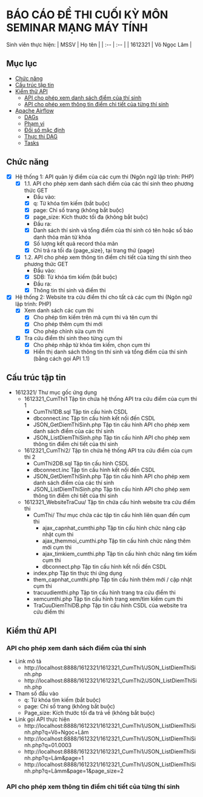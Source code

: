 # BÁO CÁO ĐỀ THI CUỐI KỲ MÔN SEMINAR MẠNG MÁY TÍNH
Sinh viên thực hiện:
| MSSV | Họ tên |
| :-- | :-- |
| 1612321 | Võ Ngọc Lâm |

## Mục lục

<!-- vim-markdown-toc GFM -->

* [Chức năng](#chức-năng)
* [Cấu trúc tập tin](#cấu-trúc-tập-tin)
* [Kiểm thử API](#kiểm-thử-api)
    * [API cho phép xem danh sách điểm của thí sinh](#api-cho-phép-xem-danh-sách-điểm-của-thí-sinh)
    * [API cho phép xem thông tin điểm chi tiết của từng thí sinh](#api-cho-phép-xem-thông-tin-điểm-chi-tiết-của-từng-thí-sinh)
* [Apache Airflow](#apache-airflow)
    * [DAGs](#dags)
    * [Phạm vi](#phm-vi)
    * [Đối số mặc định](#i-s-mc-nh)
    * [Thực thi DAG](#thc-thi-dag)
    * [Tasks](#tasks)

## Chức năng
- [x] Hệ thống 1: API quản lý điểm của các cụm thi (Ngôn ngữ lập trình: PHP)
    - [x] 1.1. API cho phép xem danh sách điểm của các thí sinh theo phương thức GET
       - Đầu vào:
       - [x] q: Từ khóa tìm kiếm (bắt buộc)
       - [x] page: Chỉ số trang (không bắt buộc)  
       - [x] page_size: Kích thước tối đa (không bắt buộc)
       - Đầu ra:
       - [x] Danh sách thí sinh và tổng điểm của thí sinh có tên hoặc số báo danh thỏa mãn từ khóa
       - [x] Số lượng kết quả record thỏa mãn  
       - [x] Chỉ trả ra tối đa {page_size}, tại trang thứ {page}
    - [x] 1.2. API cho phép xem thông tin điểm chi tiết của từng thí sinh theo phương thức GET
       - Đầu vào:
       - [x] SDB: Từ khóa tìm kiếm (bắt buộc)
       - Đầu ra:
       - [x] Thông tin thí sinh và điểm thi
- [x] Hệ thống 2: Website tra cứu điểm thi cho tất cả các cụm thi (Ngôn ngữ lập trình: PHP)
   - [x] Xem danh sách các cụm thi
        - [x] Cho phép tìm kiếm trên mã cụm thi và tên cụm thi
        - [x] Cho phép thêm cụm thi mới
        - [x] Cho phép chỉnh sửa cụm thi
    - [x] Tra cứu điểm thí sinh theo từng cụm thi    
         - [x] Cho phép nhập từ khóa tìm kiếm, chọn cụm thi
         - [x] Hiển thị danh sách thông tin thí sinh và tổng điểm của thí sinh (bằng cách gọi API 1.1) 
## Cấu trúc tập tin
- 1612321/                   Thư mục gốc ứng dụng
    - 1612321_CumThi1       Tập tin chứa hệ thống API tra cứu điểm của cụm thi 1
        - CumThi1DB.sql         Tập tin cấu hình CSDL
        - dbconnect.inc         Tập tin cấu hình kết nối đến CSDL
        - JSON_GetDiemThiSinh.php         Tập tin cấu hình API cho phép xem danh sách điểm của các thí sinh
        - JSON_ListDiemThiSinh.php        Tập tin cấu hình API cho phép xem thông tin điểm chi tiết của thí sinh
    - 1612321_CumThi2/      Tập tin chứa hệ thống API tra cứu điểm của cụm thi 2
        - CumThi2DB.sql         Tập tin cấu hình CSDL
        - dbconnect.inc         Tập tin cấu hình kết nối đến CSDL
        - JSON_GetDiemThiSinh.php         Tập tin cấu hình API cho phép xem danh sách điểm của các thí sinh
        - JSON_ListDiemThiSinh.php        Tập tin cấu hình API cho phép xem thông tin điểm chi tiết của thí sinh
    - 1612321_WebsiteTraCuu/      Tập tin chứa cấu hình website tra cứu điểm thi
       - CumThi/             Thư mục chứa các tập tin cấu hình liên quan đến cụm thi
            - ajax_capnhat_cumthi.php        Tập tin cấu hình chức năng cập nhật cụm thi
            - ajax_themmoi_cumthi.php        Tập tin cấu hình chức năng thêm mới cụm thi
            - ajax_timkiem_cumthi.php        Tập tin cấu hình chức năng tìm kiếm cụm thi
            - dbconnect.php                  Tập tin cấu hình kết nối đến CSDL
       - index.php           Tập tin thực thi ứng dụng
       - them_capnhat_cumthi.php    Tập tin cấu hình thêm mới / cập nhật cụm thi 
       - tracuudiemthi.php          Tập tin cấu hình trang tra cứu điểm thi
       - xemcumthi.php              Tập tin cấu hình trang xem/tìm kiếm cụm thi
       - TraCuuDiemThiDB.php        Tập tin cấu hình CSDL của website tra cứu điểm thi
## Kiểm thử API

### API cho phép xem danh sách điểm của thí sinh
- Link mô tả
  - http://localhost:8888/1612321/1612321_CumThi1/JSON_ListDiemThiSinh.php
  - http://localhost:8888/1612321/1612321_CumThi2/JSON_ListDiemThiSinh.php
- Tham số đầu vào
  - q: Từ khóa tìm kiếm (bắt buộc)
  - page: Chỉ số trang (không bắt buộc)
  - Page_size: Kích thước tối đa trả về (không bắt buộc)
- Link gọi API thực hiện
  - http://localhost:8888/1612321/1612321_CumThi1/JSON_ListDiemThiSinh.php?q=Võ+Ngọc+Lâm
  - http://localhost:8888/1612321/1612321_CumThi1/JSON_ListDiemThiSinh.php?q=01.0003
  - http://localhost:8888/1612321/1612321_CumThi1/JSON_ListDiemThiSinh.php?q=Lâm&page=1
  - http://localhost:8888/1612321/1612321_CumThi1/JSON_ListDiemThiSinh.php?q=Lâmm&page=1&page_size=2
  

### API cho phép xem thông tin điểm chi tiết của từng thí sinh
